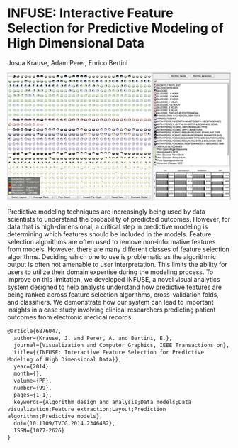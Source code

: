 
INFUSE: Interactive Feature Selection for Predictive Modeling of High Dimensional Data
======================================================================================

Josua Krause, Adam Perer, Enrico Bertini

![INFUSE overview](infuse.png)

Predictive modeling techniques are increasingly being used by data scientists to understand the probability of predicted outcomes. However, for data that is high-dimensional, a critical step in predictive modeling is determining which features should be included in the models. Feature selection algorithms are often used to remove non-informative features from models. However, there are many different classes of feature selection algorithms. Deciding which one to use is problematic as the algorithmic output is often not amenable to user interpretation. This limits the ability for users to utilize their domain expertise during the modeling process. To improve on this limitation, we developed INFUSE, a novel visual analytics system designed to help analysts understand how predictive features are being ranked across feature selection algorithms, cross-validation folds, and classifiers. We demonstrate how our system can lead to important insights in a case study involving clinical researchers predicting patient outcomes from electronic medical records.

```
@article{6876047,
  author={Krause, J. and Perer, A. and Bertini, E.},
  journal={Visualization and Computer Graphics, IEEE Transactions on},
  title={{INFUSE: Interactive Feature Selection for Predictive Modeling of High Dimensional Data}},
  year={2014},
  month={},
  volume={PP},
  number={99},
  pages={1-1},
  keywords={Algorithm design and analysis;Data models;Data visualization;Feature extraction;Layout;Prediction algorithms;Predictive models},
  doi={10.1109/TVCG.2014.2346482},
  ISSN={1077-2626}
}
```
